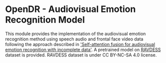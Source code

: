 # OpenDR - Audiovisual Emotion Recognition Model

This module provides the implementation of the audiovisual emotion recognition method using speech audio and frontal face video data following the approach described in ['Self-attention fusion for audiovisual emotion recognition with incomplete data'](https://arxiv.org/abs/2201.11095). A pretrained model on [RAVDESS](https://zenodo.org/record/1188976#.YlkXNyjP1PY) dataset is provided. RAVDESS dataset is under CC BY-NC-SA 4.0 license.
